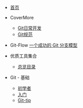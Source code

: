 * [首页](/)
* CoverMore
  * [Git日常开发](00git-daily)
  * [Git规范](CoverMore-Git)

* Git-Flow
  [一个成功的 Git 分支模型](Git-flow)

* 优质工具集合
  * [总览目录](Tools/)

* Git - 基础
  * [初学者](Beginner)
  * [入门](Getting-Started)
  * [Git-tip](Git-tip)